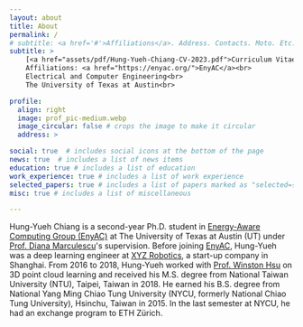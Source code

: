 ```yaml
---
layout: about
title: About
permalink: /
# subtitle: <a href='#'>Affiliations</a>. Address. Contacts. Moto. Etc.
subtitle: >
    [<a href="assets/pdf/Hung-Yueh-Chiang-CV-2023.pdf">Curriculum Vitae</a>] [<a href="assets/pdf/Hung-Yueh-Chiang-Resume-2023.pdf">Résumé</a>]<br>
    Affiliations: <a href="https://enyac.org/">EnyAC</a><br>
    Electrical and Computer Engineering<br>
    The University of Texas at Austin<br>

profile:
  align: right
  image: prof_pic-medium.webp
  image_circular: false # crops the image to make it circular
  address: >

social: true  # includes social icons at the bottom of the page
news: true  # includes a list of news items
education: true # includes a list of education
work_experience: true # includes a list of work experience
selected_papers: true # includes a list of papers marked as "selected={true}"
misc: true # includes a list of miscellaneous

---
```


Hung-Yueh Chiang is a second-year Ph.D. student in [Energy-Aware Computing Group (EnyAC)](https://enyac.org/) at The University of Texas at Austin (UT) under [Prof. Diana Marculescu](https://users.ece.utexas.edu/~dianam/)'s supervision. Before joining [EnyAC](https://enyac.org/), Hung-Yueh was a deep learning engineer at [XYZ Robotics](https://www.xyzrobotics.ai/), a start-up company in Shanghai. From 2016 to 2018, Hung-Yueh worked with [Prof. Winston Hsu](https://winstonhsu.info/) on 3D point cloud learning and received his M.S. degree from National Taiwan University (NTU), Taipei, Taiwan in 2018. He earned his B.S. degree from National Yang Ming Chiao Tung University (NYCU, formerly National Chiao Tung University), Hsinchu, Taiwan in 2015. In the last semester at NYCU, he had an exchange program to ETH Zürich.